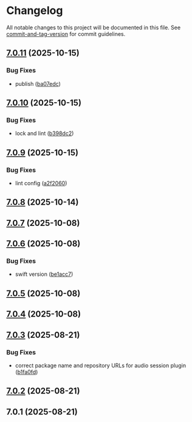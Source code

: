 # Changelog

All notable changes to this project will be documented in this file. See [commit-and-tag-version](https://github.com/absolute-version/commit-and-tag-version) for commit guidelines.

## [7.0.11](https://github.com/cap-go/capacitor-audiosession/compare/7.0.10...7.0.11) (2025-10-15)


### Bug Fixes

* publish ([ba07edc](https://github.com/cap-go/capacitor-audiosession/commit/ba07edc5b5a67fa00aa66cc276863c2636b0fe7e))

## [7.0.10](https://github.com/cap-go/capacitor-plugin-audiosession/compare/7.0.9...7.0.10) (2025-10-15)


### Bug Fixes

* lock and lint ([b398dc2](https://github.com/cap-go/capacitor-plugin-audiosession/commit/b398dc22c602500803f74b4c554e1000273c06b5))

## [7.0.9](https://github.com/cap-go/capacitor-plugin-audiosession/compare/7.0.8...7.0.9) (2025-10-15)


### Bug Fixes

* lint config ([a2f2060](https://github.com/cap-go/capacitor-plugin-audiosession/commit/a2f2060d953c3eb331f2b361bb2ec85ebc843007))

## [7.0.8](https://github.com/cap-go/capacitor-plugin-audiosession/compare/7.0.7...7.0.8) (2025-10-14)

## [7.0.7](https://github.com/cap-go/capacitor-plugin-audiosession/compare/7.0.6...7.0.7) (2025-10-08)

## [7.0.6](https://github.com/cap-go/capacitor-plugin-audiosession/compare/7.0.5...7.0.6) (2025-10-08)


### Bug Fixes

* swift version ([be1acc7](https://github.com/cap-go/capacitor-plugin-audiosession/commit/be1acc75856c9b3aadc78e7cc0fbc9b42eb7e0a8))

## [7.0.5](https://github.com/cap-go/capacitor-plugin-audiosession/compare/7.0.4...7.0.5) (2025-10-08)

## [7.0.4](https://github.com/cap-go/capacitor-plugin-audiosession/compare/7.0.3...7.0.4) (2025-10-08)

## [7.0.3](https://github.com/cap-go/capacitor-plugin-audiosession/compare/7.0.2...7.0.3) (2025-08-21)


### Bug Fixes

* correct package name and repository URLs for audio session plugin ([b1fa0fd](https://github.com/cap-go/capacitor-plugin-audiosession/commit/b1fa0fd4d3e1bbe06036aaafa56c2954352c27ce))

## [7.0.2](https://github.com/cap-go/capacitor-plugin-audio-session/compare/7.0.1...7.0.2) (2025-08-21)

## 7.0.1 (2025-08-21)
